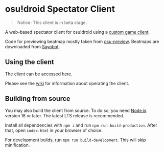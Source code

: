 # osu!droid Spectator Client

> Notice: This client is in beta stage.

A web-based spectator client for osu!droid using a [custom game client](https://github.com/Rian8337/osu-droid/tree/tournament-client).

Code for previewing beatmap mostly taken from [osu-preview](https://github.com/jmir1/osu-preview). Beatmaps are downloaded from [Sayobot](https://osu.sayobot.cn/).

## Using the client

The client can be accessed [here](https://droidpp.osudroid.moe/spectator).

Please see the [wiki](https://github.com/Rian8337/osu-droid-spectator/wiki) for information about operating the client.

## Building from source

You may also build the client from source. To do so, you need [Node.js](https://nodejs.org) version 18 or later. The latest LTS release is recommended.

Install all dependencies with `npm i` and run `npm run build-production`. After that, open `index.html` in your browser of choice.

For development builds, run `npm run build-development`. This will skip minification.
